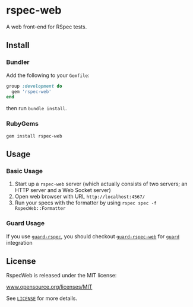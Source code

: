 # rspec-web

A web front-end for RSpec tests.

## Install

### Bundler

Add the following to your `Gemfile`:

```ruby
group :development do
  gem 'rspec-web'
end
```

then run `bundle install`.

### RubyGems

`gem install rspec-web`

## Usage

### Basic Usage

1. Start up a `rspec-web` server (which actually consists of two servers; an HTTP server and a Web Socket server)
2. Open web browser with URL `http://localhost:4567/`
3. Run your specs with the formatter by using `rspec spec -f RspecWeb::Formatter`

### Guard Usage

If you use [`guard-rspec`](https://github.com/guard/guard-rspec), you should checkout [`guard-rspec-web`](https://github.com/c00lryguy/guard-rspec-web) for [`guard`](https://github.com/guard/guard) integration

## License

RspecWeb is released under the MIT license:

www.opensource.org/licenses/MIT

See [`LICENSE`](https://github.com/c00lryguy/rspec-web/blob/master/LICENSE) for more details.